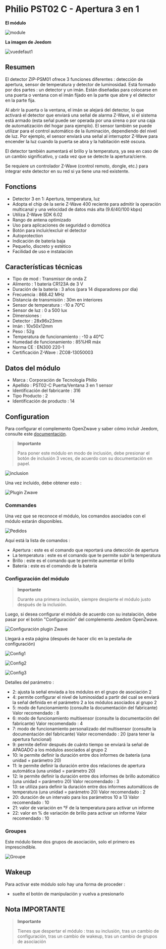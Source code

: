 # Philio PST02 C - Apertura 3 en 1

**El módulo**

![module](images/philio.pst02c/module.jpg)

**La imagen de Jeedom**

![vuedefaut1](images/philio.pst02c/vuedefaut1.jpg)

## Resumen

El detector ZIP-PSM01 ofrece 3 funciones diferentes : detección de apertura, sensor de temperatura y detector de luminosidad. Está formado por dos partes : un detector y un imán. Están diseñadas para colocarse en una puerta o ventana con el imán fijado en la parte que abre y el detector en la parte fija.

Al abrir la puerta o la ventana, el imán se alejará del detector, lo que activará el detector que enviará una señal de alarma Z-Wave, si el sistema está armado (esta señal puede ser operada por una sirena o por una caja de automatización del hogar para ejemplo). El sensor también se puede utilizar para el control automático de la iluminación, dependiendo del nivel de luz. Por ejemplo, el sensor enviará una señal al interruptor Z-Wave para encender la luz cuando la puerta se abra y la habitación esté oscura.

El detector también aumentará el brillo y la temperatura, ya sea en caso de un cambio significativo, y cada vez que se detecte la apertura/cierre.

Se requiere un controlador Z-Wave (control remoto, dongle, etc.) para integrar este detector en su red si ya tiene una red existente.

## Fonctions

-   Detector 3 en 1: Apertura, temperatura, luz
-   Adopta el chip de la serie Z-Wave 400 reciente para admitir la operación multicanal y una velocidad de datos más alta (9.6/40/100 kbps)
-   Utiliza Z-Wave SDK 6.02
-   Rango de antena optimizado
-   Uso para aplicaciones de seguridad o domótica
-   Botón para incluir/excluir el detector
-   Autoprotection
-   Indicación de batería baja
-   Pequeño, discreto y estético
-   Facilidad de uso e instalación

## Características técnicas

-   Tipo de mod : Transmisor de onda Z
-   Alimento : 1 batería CR123A de 3 V
-   Duración de la batería : 3 años (para 14 disparadores por día)
-   Frecuencia : 868.42 MHz
-   Distancia de transmisión : 30m en interiores
-   Sensor de temperatura : -10 a 70°C
-   Sensor de luz : 0 a 500 lux
-   Dimensiones :
  -   Detector : 28x96x23mm
  -   Imán : 10x50x12mm
-   Peso : 52g
-   Temperatura de funcionamiento : -10 a 40°C
-   Humedad de funcionamiento : 85%HR máx
-   Norma CE : EN300 220-1
-   Certificación Z-Wave : ZC08-13050003

## Datos del módulo

-   Marca : Corporación de Tecnología Philio
-   Apellido : PST02-C Puerta/Ventana 3 en 1 sensor
-   Identificación del fabricante : 316
-   Tipo Producto : 2
-   Identificación de producto : 14

## Configuration

Para configurar el complemento OpenZwave y saber cómo incluir Jeedom, consulte este [documentación](https://doc.jeedom.com/es_ES/plugins/automation%20protocol/openzwave/).

> **Importante**
>
> Para poner este módulo en modo de inclusión, debe presionar el botón de inclusión 3 veces, de acuerdo con su documentación en papel.

![inclusion](images/philio.pst02c/inclusion.jpg)

Una vez incluido, debe obtener esto :

![Plugin Zwave](images/philio.pst02c/information.jpg)

### Commandes

Una vez que se reconoce el módulo, los comandos asociados con el módulo estarán disponibles.

![Pedidos](images/philio.pst02c/commandes.jpg)

Aquí está la lista de comandos :

-   Apertura : este es el comando que reportará una detección de apertura
-   La temperatura : este es el comando que te permite subir la temperatura
-   Brillo : este es el comando que te permite aumentar el brillo
-   Batería : este es el comando de la bateria

### Configuración del módulo

> **Importante**
>
> Durante una primera inclusión, siempre despierte el módulo justo después de la inclusión.

Luego, si desea configurar el módulo de acuerdo con su instalación, debe pasar por el botón "Configuración" del complemento Jeedom OpenZwave.

![Configuración plugin Zwave](images/plugin/bouton_configuration.jpg)

Llegará a esta página (después de hacer clic en la pestaña de configuración)

![Config1](images/philio.pst02c/config1.jpg)

![Config2](images/philio.pst02c/config2.jpg)

![Config3](images/philio.pst02c/config3.jpg)

Detalles del parámetro :

-   2: ajusta la señal enviada a los módulos en el grupo de asociación 2
-   4: permite configurar el nivel de luminosidad a partir del cual se enviará la señal definida en el parámetro 2 a los módulos asociados al grupo 2
-   5: modo de funcionamiento (consulte la documentación del fabricante) Valor recomendado : 8
-   6: modo de funcionamiento multisensor (consulte la documentación del fabricante) Valor recomendado : 4
-   7: modo de funcionamiento personalizado del multisensor (consulte la documentación del fabricante) Valor recomendado : 20 (para tener la apertura funcional)
-   9: permite definir después de cuánto tiempo se enviará la señal de APAGADO a los módulos asociados al grupo 2
-   10: le permite definir la duración entre dos informes de batería (una unidad = parámetro 20)
-   11: le permite definir la duración entre dos relaciones de apertura automática (una unidad = parámetro 20)
-   12: le permite definir la duración entre dos informes de brillo automático (una unidad = parámetro 20) Valor recomendado : 3
-   13: se utiliza para definir la duración entre dos informes automáticos de temperatura (una unidad = parámetro 20) Valor recomendado : 2
-   20: duración de un intervalo para los parámetros 10 a 13 Valor recomendado : 10
-   21: valor de variación en °F de la temperatura para activar un informe
-   22: valor en % de variación de brillo para activar un informe Valor recomendado : 10

### Groupes

Este módulo tiene dos grupos de asociación, solo el primero es imprescindible.

![Groupe](images/philio.pst02c/groupe.jpg)

## Wakeup

Para activar este módulo solo hay una forma de proceder :

-   suelte el botón de manipulación y vuelva a presionarlo

## Nota IMPORTANTE

> **Importante**
>
> Tienes que despertar el módulo : tras su inclusión, tras un cambio de configuración, tras un cambio de wakeup, tras un cambio de grupos de asociación
